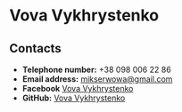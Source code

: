 Vova Vykhrystenko
============

## Contacts ##
*  **Telephone number:** +38 098 006 22 86
*  **Email address:** <mikserwowa@gmail.com>
*  **Facebook** [Vova Vykhrystenko](https://www.facebook.com/vovavykhrystenko)
*  **GitHub:** [Vova Vykhrystenko](https://github.com/mikser93)
